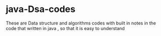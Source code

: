 # java-Dsa-codes
These are Data structure and algorithms codes with built in notes in the code that written in java  , so that it is easy to understand
